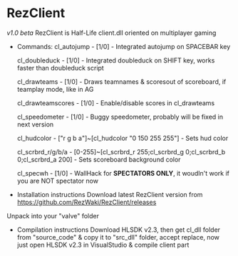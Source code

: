 # RezClient
*v1.0 beta*
  RezClient is Half-Life client.dll oriented on multiplayer gaming
  * Commands:
    cl_autojump - [1/0] - Integrated autojump on SPACEBAR key 
    
    cl_doubleduck - [1/0] - Integrated doubleduck on SHIFT key, works faster than doubleduck script
    
    cl_drawteams - [1/0] - Draws teamnames & scoresout of scoreboard, if teamplay mode, like in AG
    
      cl_drawteamscores - [1/0] - Enable/disable scores in cl_drawteams
    
    cl_speedometer - [1/0] - Buggy speedometer, probably will be fixed in next version
    
    cl_hudcolor - ["r g b a"]~[cl_hudcolor "0 150 255 255"] - Sets hud color
    
    cl_scrbrd_r/g/b/a - [0-255]~[cl_scrbrd_r 255;cl_scrbrd_g 0;cl_scrbrd_b 0;cl_scrbrd_a 200] - Sets scoreboard background color
    
    cl_specwh - [1/0] - WallHack for **SPECTATORS ONLY**, it woudln't work if you are NOT spectator now

  * Installation instructions
  Download latest RezClient version from https://github.com/RezWaki/RezClient/releases
  
  Unpack into your "valve" folder

  * Compilation instructions
  Download HLSDK v2.3, then get cl_dll folder from "source_code" & copy it to "src_dll" folder, accept replace, now just open HLSDK v2.3 in VisualStudio & compile client part
